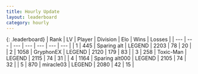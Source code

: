 ```yaml
---
title: Hourly Update
layout: leaderboard
category: hourly
---
```


{: .leaderboard}
| Rank | LV | Player | Division | Elo | Wins | Losses |
| --- | --- | --- | --- | --- | --- | --- |
| <span data-change="0">1</span> | 445 | <span title="ID: 382502">Sparing alt</span> | LEGEND | <span data-change="0">2203</span> | <span data-change="0">78</span> | <span data-change="0">20</span> |
| <span data-change="0">2</span> | 1058 | <span title="ID: 315148">GryphonEX</span> | LEGEND | <span data-change="0">2120</span> | <span data-change="0">179</span> | <span data-change="0">83</span> |
| <span data-change="0">3</span> | 258 | <span title="ID: 521263">Toxic-Man</span> | LEGEND | <span data-change="0">2115</span> | <span data-change="0">74</span> | <span data-change="0">31</span> |
| <span data-change="0">4</span> | 1164 | <span title="ID: 203132">Sparing alt000</span> | LEGEND | <span data-change="0">2105</span> | <span data-change="0">74</span> | <span data-change="0">32</span> |
| <span data-change="0">5</span> | 870 | <span title="ID: 416373">miracle03</span> | LEGEND | <span data-change="0">2080</span> | <span data-change="0">42</span> | <span data-change="0">15</span> |